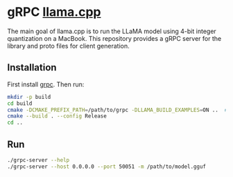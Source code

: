 # gRPC [llama.cpp](https://github.com/ggerganov/llama.cpp)

The main goal of llama.cpp is to run the LLaMA model using 4-bit integer quantization on a MacBook.
This repository provides a gRPC server for the library and proto files for client generation.

## Installation

First install [grpc](https://grpc.io/docs/languages/cpp/quickstart).
Then run:

```bash
mkdir -p build
cd build
cmake -DCMAKE_PREFIX_PATH=/path/to/grpc -DLLAMA_BUILD_EXAMPLES=ON ..  # other build args like -DLLAMA_CUBLAS=ON
cmake --build . --config Release
cd ..
```

## Run

```bash
./grpc-server --help
./grpc-server --host 0.0.0.0 --port 50051 -m /path/to/model.gguf
```
